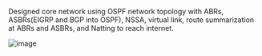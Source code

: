 Designed core network using OSPF network topology with ABRs, ASBRs(EIGRP and BGP into OSPF), NSSA, virtual link, route summarization at ABRs and ASBRs, and Natting to reach internet. 


![image](https://github.com/Dhananetwork/Networking_Projects/assets/159283500/20752d89-502a-4486-927b-161fa1cc057d)

